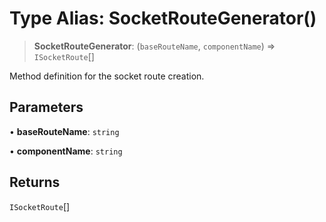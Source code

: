# Type Alias: SocketRouteGenerator()

> **SocketRouteGenerator**: (`baseRouteName`, `componentName`) => `ISocketRoute`[]

Method definition for the socket route creation.

## Parameters

• **baseRouteName**: `string`

• **componentName**: `string`

## Returns

`ISocketRoute`[]
